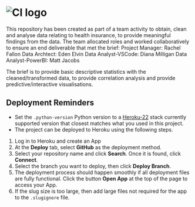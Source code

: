 # ![CI logo](https://codeinstitute.s3.amazonaws.com/fullstack/ci_logo_small.png)


This repository has been created as part of a team activity to obtain, clean and analyse data relating to health insurance, to provide meaningful findings from the data. The team allocated roles and worked collaboratively to ensure an end deliverable that met the brief:
Project Manager: Rachel Fallon
Data Archtect: Eden Elvin
Data Analyst-VSCode: Diana Milligan
Data Analyst-PowerBI: Matt Jacobs

The brief is to provide basic descriptive statistics with the cleaned/transformed data, to provide correlation analysis and provide predictive/interactive visualisations.


## Deployment Reminders

* Set the `.python-version` Python version to a [Heroku-22](https://devcenter.heroku.com/articles/python-support#supported-runtimes) stack currently supported version that closest matches what you used in this project.
* The project can be deployed to Heroku using the following steps.

1. Log in to Heroku and create an App
2. At the **Deploy** tab, select **GitHub** as the deployment method.
3. Select your repository name and click **Search**. Once it is found, click **Connect**.
4. Select the branch you want to deploy, then click **Deploy Branch**.
5. The deployment process should happen smoothly if all deployment files are fully functional. Click the button **Open App** at the top of the page to access your App.
6. If the slug size is too large, then add large files not required for the app to the `.slugignore` file.
